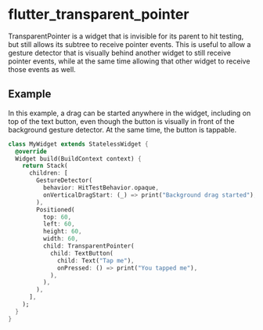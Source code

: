 # flutter_transparent_pointer

TransparentPointer is a widget that is invisible for its parent to hit testing,
but still allows its subtree to receive pointer events. This is useful to allow
a gesture detector that is visually behind another widget to still receive pointer
events, while at the same time allowing that other widget to receive those events
as well. 

## Example

In this example, a drag can be started anywhere in the widget, including on
top of the text button, even though the button is visually in front of the
background gesture detector. At the same time, the button is tappable.

```dart
class MyWidget extends StatelessWidget {
  @override
  Widget build(BuildContext context) {
    return Stack(
      children: [
        GestureDetector(
          behavior: HitTestBehavior.opaque,
          onVerticalDragStart: (_) => print("Background drag started"),
        ),
        Positioned(
          top: 60,
          left: 60,
          height: 60,
          width: 60,
          child: TransparentPointer(
            child: TextButton(
              child: Text("Tap me"),
              onPressed: () => print("You tapped me"),
            ),
          ),
        ),
      ],
    );
  }
}
```